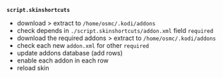 **`script.skinshortcuts`**  

- download > extract to `/home/osmc/.kodi/addons`
- check depends in `./script.skinshortcuts/addon.xml` field `required`
- download the required addons > extract to `/home/osmc/.kodi/addons`
- check each new `addon.xml` for other `required`
- update addons database (add rows)
- enable each addon in each row
- reload skin
